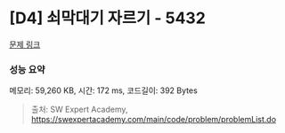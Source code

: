 # [D4] 쇠막대기 자르기 - 5432 

[문제 링크](https://swexpertacademy.com/main/code/problem/problemDetail.do?contestProbId=AWVl47b6DGMDFAXm) 

### 성능 요약

메모리: 59,260 KB, 시간: 172 ms, 코드길이: 392 Bytes



> 출처: SW Expert Academy, https://swexpertacademy.com/main/code/problem/problemList.do